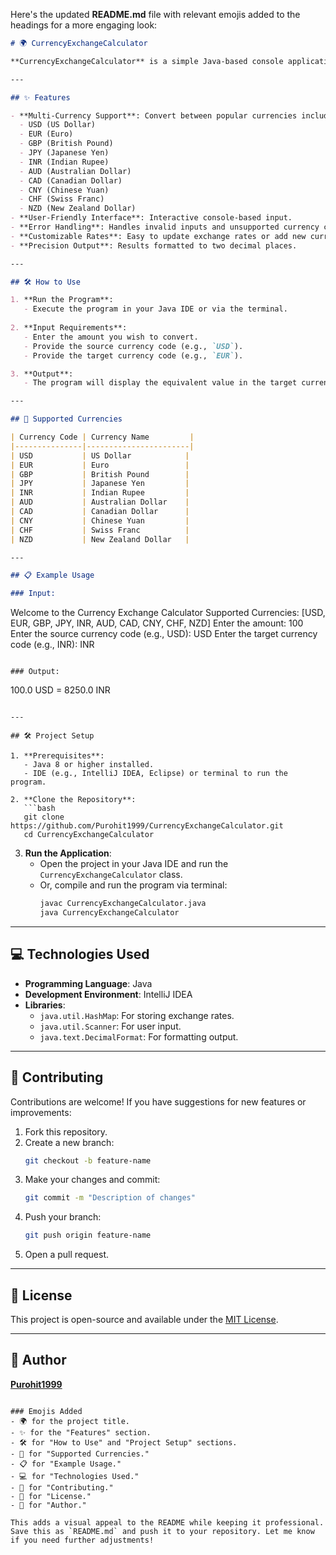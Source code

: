 Here's the updated **README.md** file with relevant emojis added to the headings for a more engaging look:

```markdown
# 🌍 CurrencyExchangeCalculator

**CurrencyExchangeCalculator** is a simple Java-based console application that allows users to convert currency amounts between multiple currencies using predefined exchange rates.

---

## ✨ Features

- **Multi-Currency Support**: Convert between popular currencies including:
  - USD (US Dollar)
  - EUR (Euro)
  - GBP (British Pound)
  - JPY (Japanese Yen)
  - INR (Indian Rupee)
  - AUD (Australian Dollar)
  - CAD (Canadian Dollar)
  - CNY (Chinese Yuan)
  - CHF (Swiss Franc)
  - NZD (New Zealand Dollar)
- **User-Friendly Interface**: Interactive console-based input.
- **Error Handling**: Handles invalid inputs and unsupported currency codes gracefully.
- **Customizable Rates**: Easy to update exchange rates or add new currencies.
- **Precision Output**: Results formatted to two decimal places.

---

## 🛠️ How to Use

1. **Run the Program**:
   - Execute the program in your Java IDE or via the terminal.
   
2. **Input Requirements**:
   - Enter the amount you wish to convert.
   - Provide the source currency code (e.g., `USD`).
   - Provide the target currency code (e.g., `EUR`).

3. **Output**:
   - The program will display the equivalent value in the target currency.

---

## 💱 Supported Currencies

| Currency Code | Currency Name         |
|---------------|-----------------------|
| USD           | US Dollar            |
| EUR           | Euro                 |
| GBP           | British Pound        |
| JPY           | Japanese Yen         |
| INR           | Indian Rupee         |
| AUD           | Australian Dollar    |
| CAD           | Canadian Dollar      |
| CNY           | Chinese Yuan         |
| CHF           | Swiss Franc          |
| NZD           | New Zealand Dollar   |

---

## 📋 Example Usage

### Input:
```
Welcome to the Currency Exchange Calculator
Supported Currencies: [USD, EUR, GBP, JPY, INR, AUD, CAD, CNY, CHF, NZD]
Enter the amount: 100
Enter the source currency code (e.g., USD): USD
Enter the target currency code (e.g., INR): INR
```

### Output:
```
100.0 USD = 8250.0 INR
```

---

## 🛠️ Project Setup

1. **Prerequisites**:
   - Java 8 or higher installed.
   - IDE (e.g., IntelliJ IDEA, Eclipse) or terminal to run the program.

2. **Clone the Repository**:
   ```bash
   git clone https://github.com/Purohit1999/CurrencyExchangeCalculator.git
   cd CurrencyExchangeCalculator
   ```

3. **Run the Application**:
   - Open the project in your Java IDE and run the `CurrencyExchangeCalculator` class.
   - Or, compile and run the program via terminal:
     ```bash
     javac CurrencyExchangeCalculator.java
     java CurrencyExchangeCalculator
     ```

---

## 💻 Technologies Used

- **Programming Language**: Java
- **Development Environment**: IntelliJ IDEA
- **Libraries**:
  - `java.util.HashMap`: For storing exchange rates.
  - `java.util.Scanner`: For user input.
  - `java.text.DecimalFormat`: For formatting output.

---

## 🤝 Contributing

Contributions are welcome! If you have suggestions for new features or improvements:
1. Fork this repository.
2. Create a new branch:
   ```bash
   git checkout -b feature-name
   ```
3. Make your changes and commit:
   ```bash
   git commit -m "Description of changes"
   ```
4. Push your branch:
   ```bash
   git push origin feature-name
   ```
5. Open a pull request.

---

## 📜 License

This project is open-source and available under the [MIT License](LICENSE).

---

## 👤 Author

**[Purohit1999](https://github.com/Purohit1999)**  
```

### Emojis Added
- 🌍 for the project title.
- ✨ for the "Features" section.
- 🛠️ for "How to Use" and "Project Setup" sections.
- 💱 for "Supported Currencies."
- 📋 for "Example Usage."
- 💻 for "Technologies Used."
- 🤝 for "Contributing."
- 📜 for "License."
- 👤 for "Author."

This adds a visual appeal to the README while keeping it professional. Save this as `README.md` and push it to your repository. Let me know if you need further adjustments!
